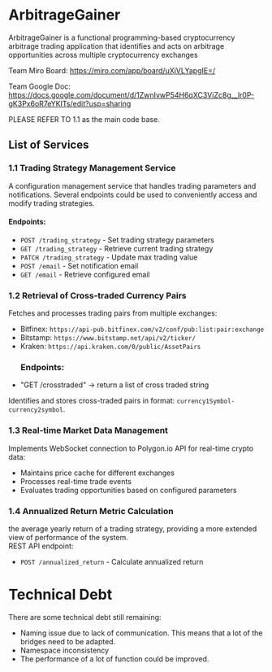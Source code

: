 # ArbitrageGainer
ArbitrageGainer is a functional programming-based cryptocurrency arbitrage trading application that identifies and acts on arbitrage opportunities across multiple cryptocurrency exchanges

Team Miro Board: https://miro.com/app/board/uXjVLYapgIE=/

Team Google Doc: https://docs.google.com/document/d/1ZwnIvwP54H6qXC3ViZc8g__lr0P-gK3Px6oR7eYKITs/edit?usp=sharing

PLEASE REFER TO 1.1 as the main code base. 

## List of Services
### 1.1 Trading Strategy Management Service
A configuration management service that handles trading parameters and notifications. Several endpoints could be used to conveniently access and modify trading strategies.
#### Endpoints:
- `POST /trading_strategy` - Set trading strategy parameters
- `GET /trading_strategy` - Retrieve current trading strategy
- `PATCH /trading_strategy` - Update max trading value
- `POST /email` - Set notification email
- `GET /email` - Retrieve configured email
### 1.2 Retrieval of Cross-traded Currency Pairs
Fetches and processes trading pairs from multiple exchanges:  
- Bitfinex: `https://api-pub.bitfinex.com/v2/conf/pub:list:pair:exchange`
- Bitstamp: `https://www.bitstamp.net/api/v2/ticker/`
- Kraken: `https://api.kraken.com/0/public/AssetPairs`
  ### Endpoints:
 - "GET /crosstraded" -> return a list of cross traded string

Identifies and stores cross-traded pairs in format: `currency1Symbol-currency2symbol`.  
### 1.3 Real-time Market Data Management
Implements WebSocket connection to Polygon.io API for real-time crypto data:  
- Maintains price cache for different exchanges
- Processes real-time trade events
- Evaluates trading opportunities based on configured parameters  

### 1.4 Annualized Return Metric Calculation
the average yearly return of a trading strategy, providing a more extended view of performance of the system.  
REST API endpoint:
- `POST /annualized_return` - Calculate annualized return

# Technical Debt

There are some technical debt still remaining: 
- Naming issue due to lack of communication. This means that a lot of the bridges need to be adapted. 
- Namespace inconsistency
- The performance of a lot of function could be improved. 